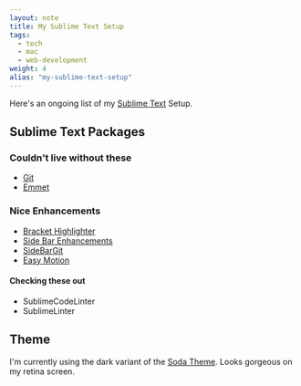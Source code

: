 ```yaml
---
layout: note
title: My Sublime Text Setup
tags: 
  - tech
  - mac
  - web-development
weight: 4
alias: "my-sublime-text-setup"
---
```


Here's an ongoing list of my [Sublime Text](http://sublimetext.com) Setup. 

## Sublime Text Packages

### Couldn't live without these

* [Git](https://github.com/kemayo/sublime-text-2-git)
* [Emmet](http://docs.emmet.io/)

### Nice Enhancements

* [Bracket Highlighter](https://github.com/facelessuser/BracketHighlighter)
* [Side Bar Enhancements](https://github.com/titoBouzout/SideBarEnhancements)
* [SideBarGit](https://github.com/SublimeText/SideBarGit)
* [Easy Motion](https://github.com/tednaleid/sublime-EasyMotion)

#### Checking these out

* SublimeCodeLinter
* SublimeLinter

## Theme

I'm currently using the dark variant of the [Soda Theme](https://github.com/buymeasoda/soda-theme). Looks gorgeous on my retina screen.


